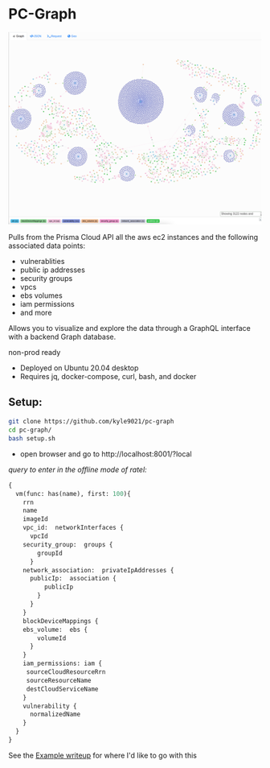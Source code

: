 # PC-Graph

![screen_shot](./img/screen_shot.png)


Pulls from the Prisma Cloud API all the aws ec2 instances and the following associated data points:

* vulnerablities
* public ip addresses
* security groups
* vpcs
* ebs volumes
* iam permissions
* and more

Allows you to visualize and explore the data through a GraphQL interface with a backend Graph database. 

non-prod ready

* Deployed on Ubuntu 20.04 desktop 
* Requires jq, docker-compose, curl, bash, and docker


## Setup:


```bash
git clone https://github.com/kyle9021/pc-graph
cd pc-graph/
bash setup.sh
```

* open browser and go to http://localhost:8001/?local

_query to enter in the offline mode of ratel:_

```graphql
{
  vm(func: has(name), first: 100){
    rrn
    name
    imageId
    vpc_id:  networkInterfaces {
      vpcId
    security_group:  groups {
        groupId
      }
    network_association:  privateIpAddresses {
      publicIp:  association {
          publicIp
        }
      }
    }
    blockDeviceMappings {
    ebs_volume:  ebs {
        volumeId
      }
    }
    iam_permissions: iam {
     sourceCloudResourceRrn
     sourceResourceName
     destCloudServiceName
    }
    vulnerability {
      normalizedName
    }
  }
}
```
See the [Example writeup](./examples/jq-rdf-bash.md) for where I'd like to go with this
